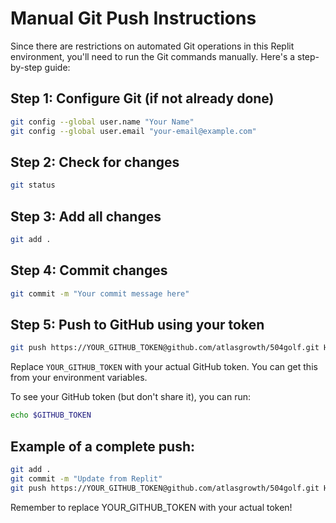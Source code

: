 # Manual Git Push Instructions

Since there are restrictions on automated Git operations in this Replit environment, you'll need to run the Git commands manually. Here's a step-by-step guide:

## Step 1: Configure Git (if not already done)

```bash
git config --global user.name "Your Name"
git config --global user.email "your-email@example.com"
```

## Step 2: Check for changes

```bash
git status
```

## Step 3: Add all changes

```bash
git add .
```

## Step 4: Commit changes

```bash
git commit -m "Your commit message here"
```

## Step 5: Push to GitHub using your token

```bash
git push https://YOUR_GITHUB_TOKEN@github.com/atlasgrowth/504golf.git HEAD:main
```

Replace `YOUR_GITHUB_TOKEN` with your actual GitHub token. You can get this from your environment variables.

To see your GitHub token (but don't share it), you can run:

```bash
echo $GITHUB_TOKEN
```

## Example of a complete push:

```bash
git add .
git commit -m "Update from Replit"
git push https://YOUR_GITHUB_TOKEN@github.com/atlasgrowth/504golf.git HEAD:main
```

Remember to replace YOUR_GITHUB_TOKEN with your actual token!